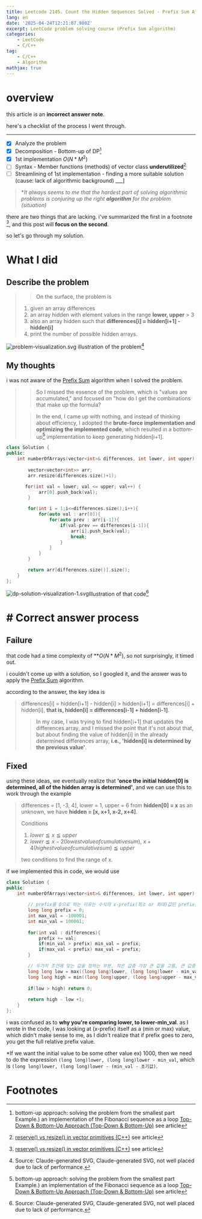 ```yaml
---
title: Leetcode 2145. Count the Hidden Sequences Solved - Prefix Sum Algorithm
lang: en
date: '2025-04-24T12:21:07.980Z'
excerpt: LeetCode problem solving course (Prefix Sum algorithm)
categories: 
    - LeetCode
    - C/C++
tag:
    - C/C++
    - Algorithm
mathjax: true
---
```

# overview
this article is an **incorrect answer note**.

here's a checklist of the process I went through.
___
- [x] Analyze the problem
- [x] Decomposition - Bottom-up of DP[^1]
- [x] 1st implementation $O(N*M^2)$
- [ ] Syntax - Member functions (methods) of vector class **underutilized**[^2]
- [ ] Streamlining of 1st implementation - finding a more suitable solution (cause: lack of algorithmic background)
___]
> **It always seems to me that the *hardest* part of solving algorithmic problems is *conjuring up the right **algorithm** for the problem (situation)**

there are two things that are lacking.
i've summarized the first in a footnote [^2], and this post will **focus on the second**.

so let's go through my solution.
# What I did
## Describe the problem
> > On the surface, the problem is
> 1. given an array differences
> 2. an array hidden with element values in the range **lower, upper** > 3
> 3. also an array hidden such that **differences\[i] = hidden\[i+1] - hidden\[i]**
> 4. print the number of possible hidden arrays.

![problem-visualization.svg](/images/problem-visualization.svg)
illustration of the problem[^3]

## My thoughts
i was not aware of the [Prefix Sum](/en/Prefix-Sum) algorithm when I solved the problem.

> >So I missed the essence of the problem, which is "values are accumulated," and focused on "how do I get the combinations that make up the formula?
>
> >In the end, I came up with nothing, and instead of thinking about efficiency, I adopted the **brute-force implementation and optimizing the implemented code**, which resulted in a bottom-up[^1] implementation to keep generating hidden\[i+1].

```cpp
class Solution {
public:
    int numberOfArrays(vector<int>& differences, int lower, int upper) {
    
        vector<vector<int>> arr;
        arr.resize(differences.size()+1);

       for(int val = lower; val <= upper; val++) {
            arr[0].push_back(val);
        }

        for(int i = 1;i<=differences.size();i++){
            for(auto val : arr[0]){
                for(auto prev : arr[i-1]){
                    if(val-prev == differences[i-1]){
                        arr[i].push_back(val);
                        break;
                    }
                }
            }
        }

        return arr[differences.size()].size();
    }
};
```

![dp-solution-visualization-1.svg](/images/dp-solution-visualization-1.svg)Illustration of that code[^3]
# # Correct answer process
## Failure
 that code had a time complexity of **$O(N*M^2)$, so not surprisingly, it timed out.

i couldn't come up with a solution, so I googled it, and the answer was to apply the [Prefix Sum](/en/Prefix-Sum) algorithm.

according to the answer, the key idea is
> differences\[i] = hidden\[i+1] - hidden\[i] > hidden\[i+1] = differences\[i] + hidden\[i], **that is, hidden\[i] = differences\[i-1] + hidden\[i-1]**.
> > In my case, I was trying to find hidden\[i+1] that updates the differences array, and I missed the point that it's not about that, but about finding the value of hidden\[i] in the already determined differences array, **i.e., 'hidden[i] is determined by the previous value'**.

## Fixed
using these ideas, we eventually realize that **'once the initial hidden\[0] is determined, all of the hidden array is determined'**, and we can use this to work through the example
> differences = \[1, -3, 4], lower = 1, upper = 6 from
> **hidden\[0] = x** as an unknown, we have **hidden = \[x, x+1, x-2, x+4]**.
>
> Conditions
> 1. $lower \leqq x \leqq upper$
> 2. $lower \leqq x-2 (lowest value of cumulative sum)$, $x+4 (highest value of cumulative sum) \leqq upper$
>
> two conditions to find the range of x.
 

if we implemented this in code, we would use
```cpp
class Solution {
public:
    int numberOfArrays(vector<int>& differences, int lower, int upper) {
        
        // prefix를 0으로 하는 이유는 수식의 x-prefix(최소 or 최대)값인 prefix를 그대로 구할 수 있게됨. 그것을 활용해 x의 범위를 구할 수 있음.
        long long prefix = 0;
        int max_val = -100001;
        int min_val = 100001;
        
        for(int val : differences){
            prefix += val;
            if(min_val > prefix) min_val = prefix;
            if(max_val < prefix) max_val = prefix;
        }

        // 두가지 조건에 맞는 값을 정하는 부분, 작은 값중 가장 큰 값을 고름, 큰 값중 가장 작은 값을 고름
        long long low = max((long long)lower, (long long)lower - min_val);
        long long high = min((long long)upper, (long long)upper - max_val);
		
		if(low > high) return 0;
		
        return high - low +1;
    }
};
```

i was confused as to **why you're comparing lower, to lower-min_val**. as I wrote in the code, I was looking at (x-prefix) itself as a (min or max) value, which didn't make sense to me, as I didn't realize that if prefix goes to zero, you get the full relative prefix value.

\*If we want the initial value to be some other value ex) 1000, then we need to do the expression `(long long)lower, (long long)lower - min_val`, which is `(long long)lower, (long long)lower - (min_val - 초기값)`.

# Footnotes
[^1]: bottom-up approach: solving the problem from the smallest part Example.) an implementation of the Fibonacci sequence as a loop [Top-Down & Bottom-Up Approach (Top-Down & Bottom-Up)](/en/Top-Down-&-Bottom-Up-Approach-(Top-Down-&-Bottom-Up)) see article
[^2]: [reserve() vs resize() in vector primitives (C++)](/en/reserve()-vs-resize()-in-vector-primitives-(C++)) see article
[^3]: Source: Claude-generated SVG, Claude-generated SVG, not well placed due to lack of performance.
